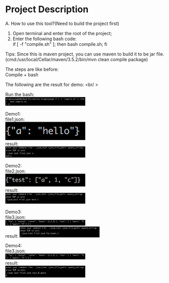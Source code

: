 # Project Description

A. How to use this tool?(Need to build the project first) <br />
1. Open terminal and enter the root of the project; 
2. Enter the following bash code:<br />
if [ -f "compile.sh" ]; then
  bash compile.sh;
fi



Tips:
Since this is maven project, you can use maven to build it to be jar file.(cmd:/usr/local/Cellar/maven/3.5.2/bin/mvn clean compile package)<br />

The steps are like before:<br />
Compile + bash <br />

The following are the result for demo: <br/ >

Run the bash: <br />
<img src="screenshots/bash.png" width="50%" height="50%" /> <br />

Demo1: <br />
file1.json: <br />
<img src="screenshots/1.png" width="50%" height="50%" /> <br />
result: <br/>
<img src="screenshots/demo1.png" width="50%" height="50%" /> <br />

Demo2: <br />
file2.json: <br />
<img src="screenshots/2.png" width="50%" height="50%" /> <br />
result: <br /> 
<img src="screenshots/demo2.png" width="50%" height="50%" /> <br />

Demo3: <br />
file3.json: <br />
<img src="screenshots/3.png" width="50%" height="50%" /> <br />
result:
<img src="screenshots/demo3.png" width="50%" height="50%" /> <br />

Demo4: <br />
file3.json: <br />
<img src="screenshots/3.png" width="50%" height="50%" /> <br />
result: <br />
<img src="screenshots/demo4.png" width="50%" height="50%" /> <br />





